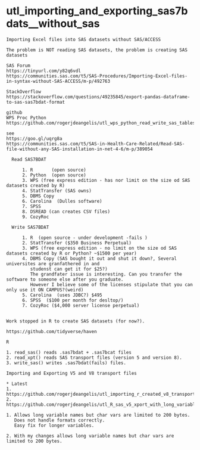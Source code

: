 # utl_importing_and_exporting_sas7bdats__without_sas

    Importing Excel files into SAS datasets without SAS/ACCESS

    The problem is NOT reading SAS datasets, the problem is creating SAS datasets

    SAS Forum
    https://tinyurl.com/y82q6vdl
    https://communities.sas.com/t5/SAS-Procedures/Importing-Excel-files-in-syntax-without-SAS-ACCESS/m-p/492763

    StackOverflow
    https://stackoverflow.com/questions/49235845/export-pandas-dataframe-to-sas-sas7bdat-format

    github
    WPS Proc Python
    https://github.com/rogerjdeangelis/utl_wps_python_read_write_sas_tables

    see
    https://goo.gl/uqrg8a
    https://communities.sas.com/t5/SAS-in-Health-Care-Related/Read-SAS-file-without-any-SAS-installation-in-net-4-6/m-p/389054

      Read SAS7BDAT

          1. R       (open source)
          2. Python  (open source)
          3. WPS (free express edition - has nor limit on the size od SAS datasets created by R)
          4. StatTransfer (SAS owns)
          5. DBMS Copy
          6. Carolina  (Dulles software)
          7. SPSS
          8. DSREAD (can creates CSV files)
          9. CozyRoc

      Write SAS7BDAT

          1. R  (open source - under development -fails )
          2. StatTransfer ($350 Business Perpetual)
          3. WPS (free express edition - no limit on the size od SAS datasets created by R or Python? ~$1500 per year)
          4. DBMS Copy (SAS bought it out and shut it down?, Several universites are granfathered in and
             studenst can get it for $25?)
             The grandfater issue is interesting. Can you transfer the software to someone else after you graduate.
             However I believe some of the licenses stipulate that you can only use it ON CAMPUS?(weird)
          5. Carolina  (uses JDBC?) $495
          6. SPSS  ($100 per month for desltop/)
          7. CozyRoc ($4,000 server license perpetual)


    Work stopped in R to create SAS datasets (for now?).

    https://github.com/tidyverse/haven

    R

    1. read_sas() reads .sas7bdat + .sas7bcat files
    2. read_xpt() reads SAS transport files (version 5 and version 8).
    3. write_sas() writes .sas7bdat(fails) files.

    Importing and Exporting V5 and V8 transport files

    * Latest
    1. https://github.com/rogerjdeangelis/utl_importing_r_created_v8_transport_files_into_sas_wps
    2. https://github.com/rogerjdeangelis/utl_R_sas_v5_xport_with_long_variable_names

    1. Allows long variable names but char vars are limited to 200 bytes.
       Does not handle formats correctly.
       Easy fix for longer variables.

    2. With my changes allows long variable names but char vars are limited to 200 bytes.






